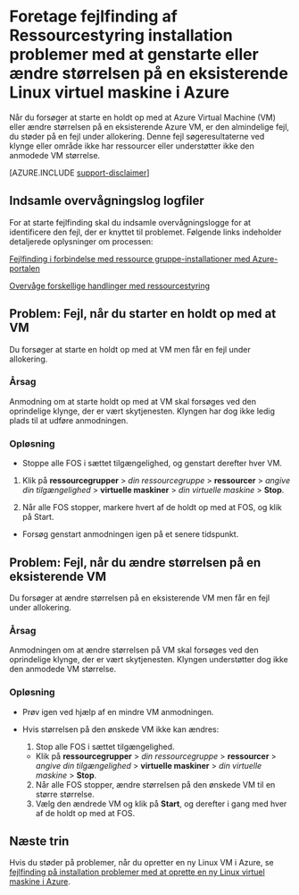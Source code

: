 <properties
   pageTitle="VM at genstarte eller ændre størrelsen på problemer med | Microsoft Azure"
   description="Foretage fejlfinding af Ressourcestyring installation problemer med at genstarte eller ændre størrelsen på en eksisterende Linux virtuel maskine i Azure"
   services="virtual-machines-linux, azure-resource-manager"
   documentationCenter=""
   authors="Deland-Han"
   manager="felixwu"
   editor=""
   tags="top-support-issue"/>

<tags
   ms.service="virtual-machines-linux"
   ms.topic="support-article"
   ms.tgt_pltfrm="vm-linux"
   ms.devlang="na"
   ms.workload="required"
   ms.date="09/09/2016"
   ms.author="delhan"/>

# <a name="troubleshoot-resource-manager-deployment-issues-with-restarting-or-resizing-an-existing-linux-virtual-machine-in-azure"></a>Foretage fejlfinding af Ressourcestyring installation problemer med at genstarte eller ændre størrelsen på en eksisterende Linux virtuel maskine i Azure

Når du forsøger at starte en holdt op med at Azure Virtual Machine (VM) eller ændre størrelsen på en eksisterende Azure VM, er den almindelige fejl, du støder på en fejl under allokering. Denne fejl søgeresultaterne ved klynge eller område ikke har ressourcer eller understøtter ikke den anmodede VM størrelse.

[AZURE.INCLUDE [support-disclaimer](../../includes/support-disclaimer.md)]

## <a name="collect-audit-logs"></a>Indsamle overvågningslog logfiler

For at starte fejlfinding skal du indsamle overvågningslogge for at identificere den fejl, der er knyttet til problemet. Følgende links indeholder detaljerede oplysninger om processen:

[Fejlfinding i forbindelse med ressource gruppe-installationer med Azure-portalen](../resource-manager-troubleshoot-deployments-portal.md)

[Overvåge forskellige handlinger med ressourcestyring](../resource-group-audit.md)

## <a name="issue-error-when-starting-a-stopped-vm"></a>Problem: Fejl, når du starter en holdt op med at VM

Du forsøger at starte en holdt op med at VM men får en fejl under allokering.

### <a name="cause"></a>Årsag

Anmodning om at starte holdt op med at VM skal forsøges ved den oprindelige klynge, der er vært skytjenesten. Klyngen har dog ikke ledig plads til at udføre anmodningen.

### <a name="resolution"></a>Opløsning

*   Stoppe alle FOS i sættet tilgængelighed, og genstart derefter hver VM.

  1. Klik på **ressourcegrupper** > _din ressourcegruppe_ > **ressourcer** > _angive din tilgængelighed_ > **virtuelle maskiner** > _din virtuelle maskine_ > **Stop**.

  2. Når alle FOS stopper, markere hvert af de holdt op med at FOS, og klik på Start.

*   Forsøg genstart anmodningen igen på et senere tidspunkt.

## <a name="issue-error-when-resizing-an-existing-vm"></a>Problem: Fejl, når du ændre størrelsen på en eksisterende VM

Du forsøger at ændre størrelsen på en eksisterende VM men får en fejl under allokering.

### <a name="cause"></a>Årsag

Anmodningen om at ændre størrelsen på VM skal forsøges ved den oprindelige klynge, der er vært skytjenesten. Klyngen understøtter dog ikke den anmodede VM størrelse.

### <a name="resolution"></a>Opløsning

* Prøv igen ved hjælp af en mindre VM anmodningen.

* Hvis størrelsen på den ønskede VM ikke kan ændres:

  1. Stop alle FOS i sættet tilgængelighed.

    * Klik på **ressourcegrupper** > _din ressourcegruppe_ > **ressourcer** > _angive din tilgængelighed_ > **virtuelle maskiner** > _din virtuelle maskine_ > **Stop**.

  2. Når alle FOS stopper, ændre størrelsen på den ønskede VM til en større størrelse.
  3. Vælg den ændrede VM og klik på **Start**, og derefter i gang med hver af de holdt op med at FOS.

## <a name="next-steps"></a>Næste trin

Hvis du støder på problemer, når du opretter en ny Linux VM i Azure, se [fejlfinding på installation problemer med at oprette en ny Linux virtuel maskine i Azure](../virtual-machines/virtual-machines-linux-troubleshoot-deployment-new-vm.md).
